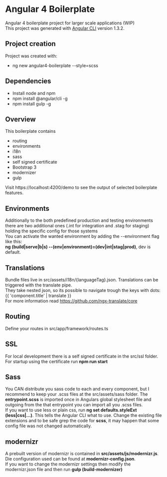 # Angular 4 Boilerplate

Angular 4 boilerplate project for larger scale applications (WIP)<br />
This project was generated with [Angular CLI](https://github.com/angular/angular-cli) version 1.3.2.

## Project creation
Project was created with:
* ng new angular4-boilerplate --style=scss

## Dependencies
* Install node and npm
* npm install @angular/cli -g
* npm install gulp -g

## Overview
This boilerplate contains
* routing
* environments
* i18n
* sass
* self signed certificate 
* Bootstrap 3
* modernizer
* gulp

Visit https://localhost:4200/demo to see the output of selected boilerplate features.

## Environments
Additionally to the both predefined production and testing environments there are two additional ones (.int for integration and .stag for staging) holding the specific config for those systems<br />
You can activate the wanted environment by adding the --environment flag like this: <br /> 
**ng (build|serve|b|s) --(env|environment)=(dev|int|stag|prod)**, dev is default.
 
## Translations
Bundle files live in src/assets/i18n/{languageTag}.json. Translations can be triggered with the translate pipe.<br />
They take nested json, so its possible to navigate trough the keys with dots: {{ 'component.title' | translate }}<br />
For more information read https://github.com/ngx-translate/core<br />

## Routing
Define your routes in src/app/framework/routes.ts

## SSL
For local development there is a self signed certificate in the src/ssl folder. For startup using the certificate run **npm run start**

## Sass
You CAN distribute you sass code to each and every component, but I recommend to keep your .scss files at the src/assets/sass folder. The **entrypoint.scss** is imported once in Angulars global stylesheet file and outgoing from the that entrypoint you can import all you .scss files. <br />
If you want to use less or plain css, run **ng set defaults.styleExt (less|css|...)**. This tells the Angular CLI what to use. Change the existing file extensions and to be safe grep the code for **scss**, it may happen that some config file was not changed automatically.

## modernizr
A prebuilt version of modernizr is contained in **src/assets/js/modernizr.js**. Die configuration used can be found at **modernizr-config.json**.<br />
If you want to change the modernizr settings then modify the modernizr.json file and then run **gulp (build-modernizer)**


